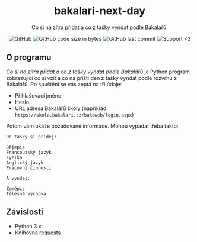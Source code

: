 <h1 align="center">bakalari-next-day</h1>
  
<div align="center">
  
  Co si na zítra přidat a co z tašky vyndat podle Bakalářů.
  
  ![GitHub](https://img.shields.io/github/license/kokolem/bakalari-next-day)
  ![GitHub code size in bytes](https://img.shields.io/github/languages/code-size/kokolem/bakalari-next-day)
  ![GitHub last commit](https://img.shields.io/github/last-commit/kokolem/bakalari-next-day)
  ![Support <3](https://kokolem.github.io/LGBT-friendly-rainbow.svg)
  
</div>

## O programu
*Co si na zítra přidat a co z tašky vyndat podle Bakalářů* je Python program zobrazující co si vzít a co na příští den z tašky vyndat podle rozvrhu z Bakalářů.
Po spuštění se vás zeptá na tři údaje:
- Přihlašovací jméno
- Heslo
- URL adresa Bakalářů školy (například `https://skola.bakalari.cz/bakaweb/login.aspx`)

Potom vám ukáže požadované informace. Mohou vypadat třeba takto:

```
Do tasky si pridej:

Dějepis
Francouzský jazyk
Fyzika
Anglický jazyk
Pracovní činnosti

A vyndej: 

Zeměpis
Tělesná výchova
```

## Závislosti
- Python 3.x
- Knihovna [requests](http://docs.python-requests.org/en/master/)
